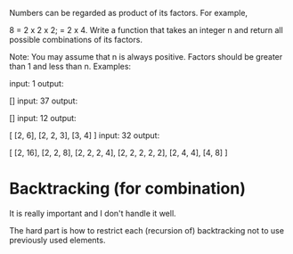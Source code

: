 Numbers can be regarded as product of its factors. For example,

  8 = 2 x 2 x 2;
    = 2 x 4.
Write a function that takes an integer n and return all possible combinations of its factors.

Note: 
You may assume that n is always positive.
Factors should be greater than 1 and less than n.
Examples:

input: 1
output: 

  []
input: 37
output: 

  []
input: 12
output:

  [
    [2, 6],
    [2, 2, 3],
    [3, 4]
  ]
input: 32
output:

  [
    [2, 16],
    [2, 2, 8],
    [2, 2, 2, 4],
    [2, 2, 2, 2, 2],
    [2, 4, 4],
    [4, 8]
  ]

# Backtracking (for combination)

It is really important and I don't handle it well.  

The hard part is how to restrict each (recursion of) backtracking not to use previously used elements.